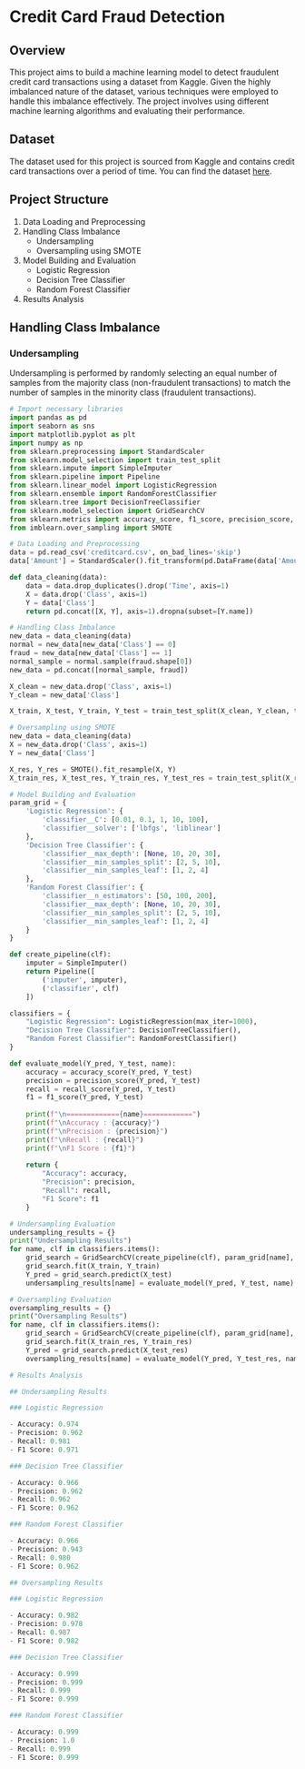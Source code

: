 # Credit Card Fraud Detection

## Overview

This project aims to build a machine learning model to detect fraudulent credit card transactions using a dataset from Kaggle. Given the highly imbalanced nature of the dataset, various techniques were employed to handle this imbalance effectively. The project involves using different machine learning algorithms and evaluating their performance.

## Dataset

The dataset used for this project is sourced from Kaggle and contains credit card transactions over a period of time. You can find the dataset [here](https://www.kaggle.com/datasets/mlg-ulb/creditcardfraud).

## Project Structure

1. Data Loading and Preprocessing
2. Handling Class Imbalance
   - Undersampling
   - Oversampling using SMOTE
3. Model Building and Evaluation
   - Logistic Regression
   - Decision Tree Classifier
   - Random Forest Classifier
4. Results Analysis

## Handling Class Imbalance

### Undersampling

Undersampling is performed by randomly selecting an equal number of samples from the majority class (non-fraudulent transactions) to match the number of samples in the minority class (fraudulent transactions).

```python
# Import necessary libraries
import pandas as pd
import seaborn as sns
import matplotlib.pyplot as plt
import numpy as np
from sklearn.preprocessing import StandardScaler
from sklearn.model_selection import train_test_split
from sklearn.impute import SimpleImputer
from sklearn.pipeline import Pipeline
from sklearn.linear_model import LogisticRegression
from sklearn.ensemble import RandomForestClassifier
from sklearn.tree import DecisionTreeClassifier
from sklearn.model_selection import GridSearchCV
from sklearn.metrics import accuracy_score, f1_score, precision_score, recall_score
from imblearn.over_sampling import SMOTE

# Data Loading and Preprocessing
data = pd.read_csv('creditcard.csv', on_bad_lines='skip')
data['Amount'] = StandardScaler().fit_transform(pd.DataFrame(data['Amount']))

def data_cleaning(data):
    data = data.drop_duplicates().drop('Time', axis=1)
    X = data.drop('Class', axis=1)
    Y = data['Class']
    return pd.concat([X, Y], axis=1).dropna(subset=[Y.name])

# Handling Class Imbalance
new_data = data_cleaning(data)
normal = new_data[new_data['Class'] == 0]
fraud = new_data[new_data['Class'] == 1]
normal_sample = normal.sample(fraud.shape[0])
new_data = pd.concat([normal_sample, fraud])

X_clean = new_data.drop('Class', axis=1)
Y_clean = new_data['Class']

X_train, X_test, Y_train, Y_test = train_test_split(X_clean, Y_clean, test_size=0.2, random_state=42)

# Oversampling using SMOTE
new_data = data_cleaning(data)
X = new_data.drop('Class', axis=1)
Y = new_data['Class']

X_res, Y_res = SMOTE().fit_resample(X, Y)
X_train_res, X_test_res, Y_train_res, Y_test_res = train_test_split(X_res, Y_res, test_size=0.2, random_state=42)

# Model Building and Evaluation
param_grid = {
    'Logistic Regression': {
        'classifier__C': [0.01, 0.1, 1, 10, 100],
        'classifier__solver': ['lbfgs', 'liblinear']
    },
    'Decision Tree Classifier': {
        'classifier__max_depth': [None, 10, 20, 30],
        'classifier__min_samples_split': [2, 5, 10],
        'classifier__min_samples_leaf': [1, 2, 4]
    },
    'Random Forest Classifier': {
        'classifier__n_estimators': [50, 100, 200],
        'classifier__max_depth': [None, 10, 20, 30],
        'classifier__min_samples_split': [2, 5, 10],
        'classifier__min_samples_leaf': [1, 2, 4]
    }
}

def create_pipeline(clf):
    imputer = SimpleImputer()
    return Pipeline([
        ('imputer', imputer),
        ('classifier', clf)
    ])

classifiers = {
    "Logistic Regression": LogisticRegression(max_iter=1000),
    "Decision Tree Classifier": DecisionTreeClassifier(),
    "Random Forest Classifier": RandomForestClassifier()
}

def evaluate_model(Y_pred, Y_test, name):
    accuracy = accuracy_score(Y_pred, Y_test)
    precision = precision_score(Y_pred, Y_test)
    recall = recall_score(Y_pred, Y_test)
    f1 = f1_score(Y_pred, Y_test)
    
    print(f"\n============={name}============")
    print(f"\nAccuracy : {accuracy}")
    print(f"\nPrecision : {precision}")
    print(f"\nRecall : {recall}")
    print(f"\nF1 Score : {f1}")
    
    return {
        "Accuracy": accuracy,
        "Precision": precision,
        "Recall": recall,
        "F1 Score": f1
    }

# Undersampling Evaluation
undersampling_results = {}
print("Undersampling Results")
for name, clf in classifiers.items():
    grid_search = GridSearchCV(create_pipeline(clf), param_grid[name], cv=5, scoring='roc_auc')
    grid_search.fit(X_train, Y_train)
    Y_pred = grid_search.predict(X_test)
    undersampling_results[name] = evaluate_model(Y_pred, Y_test, name)

# Oversampling Evaluation
oversampling_results = {}
print("Oversampling Results")
for name, clf in classifiers.items():
    grid_search = GridSearchCV(create_pipeline(clf), param_grid[name], cv=5, scoring='roc_auc')
    grid_search.fit(X_train_res, Y_train_res)
    Y_pred = grid_search.predict(X_test_res)
    oversampling_results[name] = evaluate_model(Y_pred, Y_test_res, name)

# Results Analysis

## Undersampling Results

### Logistic Regression

- Accuracy: 0.974
- Precision: 0.962
- Recall: 0.981
- F1 Score: 0.971

### Decision Tree Classifier

- Accuracy: 0.966
- Precision: 0.962
- Recall: 0.962
- F1 Score: 0.962

### Random Forest Classifier

- Accuracy: 0.966
- Precision: 0.943
- Recall: 0.980
- F1 Score: 0.962

## Oversampling Results

### Logistic Regression

- Accuracy: 0.982
- Precision: 0.978
- Recall: 0.987
- F1 Score: 0.982

### Decision Tree Classifier

- Accuracy: 0.999
- Precision: 0.999
- Recall: 0.999
- F1 Score: 0.999

### Random Forest Classifier

- Accuracy: 0.999
- Precision: 1.0
- Recall: 0.999
- F1 Score: 0.999

